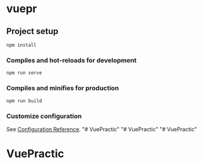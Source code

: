 # vuepr

## Project setup
```
npm install
```

### Compiles and hot-reloads for development
```
npm run serve
```

### Compiles and minifies for production
```
npm run build
```

### Customize configuration
See [Configuration Reference](https://cli.vuejs.org/config/).
"# VuePractic" 
"# VuePractic" 
"# VuePractic" 
# VuePractic
